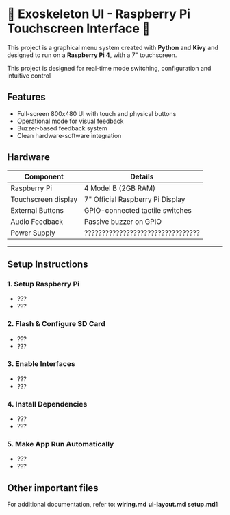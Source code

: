 # 🦾 Exoskeleton UI - Raspberry Pi Touchscreen Interface 🦾

This project is a graphical menu system created with **Python** and **Kivy** and designed to run on a **Raspberry Pi 4**, with a 7" touchscreen.

This project is designed for real-time mode switching, configuration and intuitive control

## Features

- Full-screen 800x480 UI with touch and physical buttons
- Operational mode for visual feedback
- Buzzer-based feedback system
- Clean hardware-software integration

## Hardware
| Component            | Details                          |
| ---------------------|----------------------------------|
| Raspberry Pi         | 4 Model B (2GB RAM)              |
| Touchscreen display  | 7" Official Raspberry Pi Display |
| External Buttons     | GPIO-connected tactile switches  |
| Audio Feedback       | Passive buzzer on GPIO           |
| Power Supply         | ?????????????????????????????????|
---

## Setup Instructions

### 1.  Setup Raspberry Pi
- ???
- ???

### 2. Flash & Configure SD Card
- ???
- ???

### 3. Enable Interfaces
- ???
- ???

### 4. Install Dependencies
- ???
- ???

### 5. Make App Run Automatically
- ???
- ???

## Other important files
For additional documentation, refer to:
**wiring.md**
**ui-layout.md**
**setup.md**1

